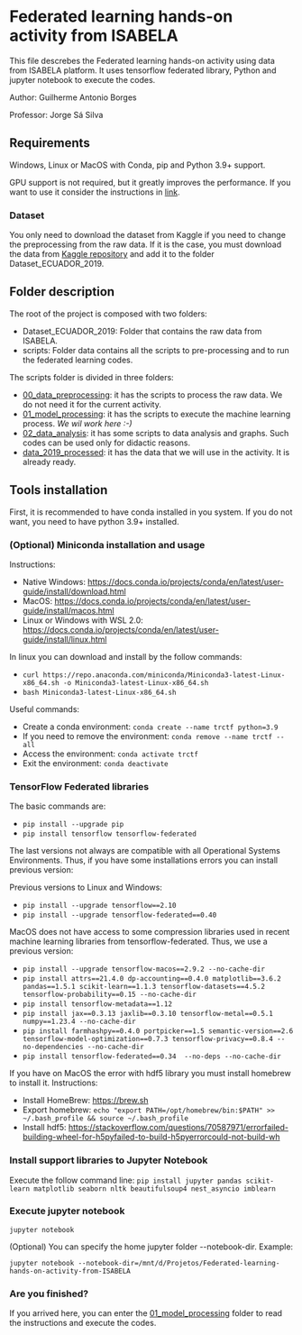 # Federated learning hands-on activity from ISABELA
 
This file descrebes the Federated learning hands-on activity using data from ISABELA platform. It uses tensorflow federated library, Python and jupyter notebook to execute the codes.

Author: Guilherme Antonio Borges

Professor: Jorge Sá Silva

## Requirements

Windows, Linux or MacOS with Conda, pip and Python 3.9+ support. 

GPU support is not required, but it greatly improves the performance. If you want to use it
consider the instructions in [link](https://www.tensorflow.org/install/pip?hl=pt-br).

### Dataset

You only need to download the dataset from Kaggle if you need to change the preprocessing from the raw data. 
If it is the case, you must download the data from [Kaggle repository](https://www.kaggle.com/dsv/5804700) and 
add it to the folder Dataset_ECUADOR_2019.

## Folder description

The root of the project is composed with two folders: 
- Dataset_ECUADOR_2019: Folder that contains the raw data from ISABELA.
- scripts: Folder data contains all the scripts to pre-processing and to run the federated learning codes.


The scripts folder is divided in three folders:
- [00_data_preprocessing](./scripts/00_data_preprocessing): it has the scripts to process the raw data. We do not need it for the current activity.
- [01_model_processing](./scripts/01_model_processing): it has the scripts to execute the machine learning process. *We wil work here :-)*
- [02_data_analysis](./scripts/02_data_analysis): it has some scripts to data analysis and graphs. Such codes can be used only for didactic reasons.
- [data_2019_processed](./scripts/data_2019_processed): it has the data that we will use in the activity. It is already ready.

## Tools installation

First, it is recommended to have conda installed in you system. If you do not want, you need to have python 3.9+ installed.

### (Optional) Miniconda installation and usage

Instructions:
- Native Windows: https://docs.conda.io/projects/conda/en/latest/user-guide/install/download.html
- MacOS: https://docs.conda.io/projects/conda/en/latest/user-guide/install/macos.html
- Linux or Windows with WSL 2.0: https://docs.conda.io/projects/conda/en/latest/user-guide/install/linux.html

In linux you can download and install by the follow commands:
- `curl https://repo.anaconda.com/miniconda/Miniconda3-latest-Linux-x86_64.sh -o Miniconda3-latest-Linux-x86_64.sh`
- `bash Miniconda3-latest-Linux-x86_64.sh`

Useful commands:
- Create a conda environment: `conda create --name trctf python=3.9`
- If you need to remove the environment: `conda remove --name trctf --all`
- Access the environment: `conda activate trctf`
- Exit the environment: `conda deactivate`

### TensorFlow Federated libraries

The basic commands are:
- `pip install --upgrade pip`
- `pip install tensorflow tensorflow-federated`

The last versions not always are compatible with all Operational Systems Environments. 
Thus, if you have some installations errors you can install previous version:

Previous versions to Linux and Windows:
- `pip install --upgrade tensorflow==2.10`
- `pip install --upgrade tensorflow-federated==0.40`

MacOS does not have access to some compression libraries used in recent machine learning libraries from tensorflow-federated. Thus, we use a previous version:
- `pip install --upgrade tensorflow-macos==2.9.2 --no-cache-dir`
- `pip install attrs==21.4.0 dp-accounting==0.4.0 matplotlib==3.6.2 pandas==1.5.1 scikit-learn==1.1.3 tensorflow-datasets==4.5.2 tensorflow-probability==0.15 --no-cache-dir`
- `pip install tensorflow-metadata==1.12`
- `pip install jax==0.3.13 jaxlib==0.3.10 tensorflow-metal==0.5.1 numpy==1.23.4 --no-cache-dir`
- `pip install farmhashpy==0.4.0 portpicker==1.5 semantic-version==2.6 tensorflow-model-optimization==0.7.3 tensorflow-privacy==0.8.4 --no-dependencies --no-cache-dir`
- `pip install tensorflow-federated==0.34  --no-deps --no-cache-dir`

If you have on MacOS the error with hdf5 library you must install homebrew to install it. Instructions:
- Install HomeBrew: https://brew.sh
- Export homebrew: `echo "export PATH=/opt/homebrew/bin:$PATH" >> ~/.bash_profile && source ~/.bash_profile`
- Install hdf5: https://stackoverflow.com/questions/70587971/errorfailed-building-wheel-for-h5pyfailed-to-build-h5pyerrorcould-not-build-wh

### Install support libraries to Jupyter Notebook

Execute the follow command line: `pip install jupyter pandas scikit-learn matplotlib seaborn nltk beautifulsoup4 nest_asyncio imblearn`

### Execute jupyter notebook

`jupyter notebook`


(Optional) You can specify the home jupyter folder --notebook-dir. Example: 

`jupyter notebook --notebook-dir=/mnt/d/Projetos/Federated-learning-hands-on-activity-from-ISABELA`

### Are you finished?

If you arrived here, you can enter the [01_model_processing](./scripts/01_model_processing) folder to read the instructions and execute the codes.

